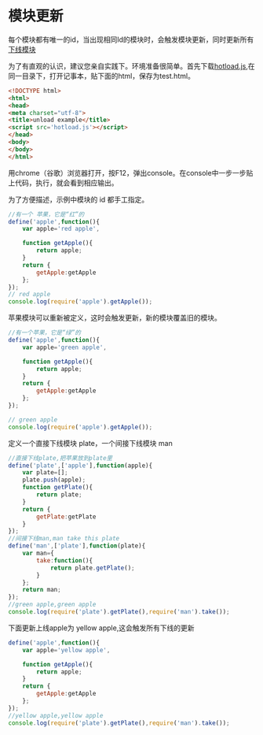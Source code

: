 # 模块更新

每个模块都有唯一的id，当出现相同Id的模块时，会触发模块更新，同时更新所有[下线模块]()

为了有直观的认识，建议您亲自实践下。环境准备很简单。首先下载[hotload.js](https://github.com/duhongwei/hotloadjs/blob/master/lib/hotload.js),在同一目录下，打开记事本，贴下面的html，保存为test.html。

``` html
<!DOCTYPE html>
<html>
<head>
<meta charset="utf-8">
<title>unload example</title>
<script src='hotload.js'></script>
</head>
<body>
</body>
</html>
```

用chrome（谷歌）浏览器打开，按F12，弹出console。在console中一步一步贴上代码，执行，就会看到相应输出。


为了方便描述，示例中模块的 id 都手工指定。
``` js
//有一个 苹果，它是“红”的
define('apple',function(){
	var apple='red apple',

	function getApple(){
		return apple;
	}
	return {
		getApple:getApple
	};
});
// red apple
console.log(require('apple').getApple()); 
``` 

苹果模块可以重新被定义，这时会触发更新，新的模块覆盖旧的模块。

``` js
//有一个苹果，它是“绿”的
define('apple',function(){
	var apple='green apple',

	function getApple(){
		return apple;
	}
	return {
		getApple:getApple
	};
});

// green apple
console.log(require('apple').getApple());
```

定义一个直接下线模块 plate，一个间接下线模块 man

``` js
//直接下线plate,把苹果放到plate里	
define('plate',['apple'],function(apple){
	var plate=[];
	plate.push(apple);
	function getPlate(){
		return plate;
	}
	return {
		getPlate:getPlate
	}
});
//间接下线man,man take this plate
define('man',['plate'],function(plate){
	var man={
		take:function(){
			return plate.getPlate();
		}
	};
	return man;
});
//green apple,green apple
console.log(require('plate').getPlate(),require('man').take());
```

下面更新上线apple为 yellow apple,这会触发所有下线的更新

``` js
define('apple',function(){
	var apple='yellow apple',

	function getApple(){
		return apple;
	}
	return {
		getApple:getApple
	};
});
//yellow apple,yellow apple
console.log(require('plate').getPlate(),require('man').take());
```


